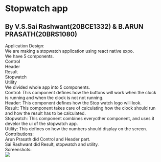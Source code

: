# Stopwatch app <br />
## By V.S.Sai Rashwant(20BCE1332) & B.ARUN PRASATH(20BRS1080) <br />
	
Application Design: <br />
	We are making a stopwatch application using react native expo. <br />
	We have 5 components. <br />
		Control <br />
		Header <br />
		Result <br />
		Stopwatch <br />
		Utility <br />
We divided whole app into 5 components. <br />
Control: This component defines how the buttons will work when the clock is running and when the clock is not not running. <br />
Header: This component defines how the Stop watch logo will look. <br />
Result: This component takes care of calculating how the clock should run and how the result has to be calculated. <br />
Stopwatch: This component combines everyother component, and uses it develor the ui of the stopwatch app. <br />
Utility: This defines on how the numbers should display on the screen. <br />
Contributions: <br />
Arun Prasath did Control and Header part. <br />
Sai Rashwant did Result, stopwatch and utility. <br />
Screenshots: <br />
 ![](ss/ss)
